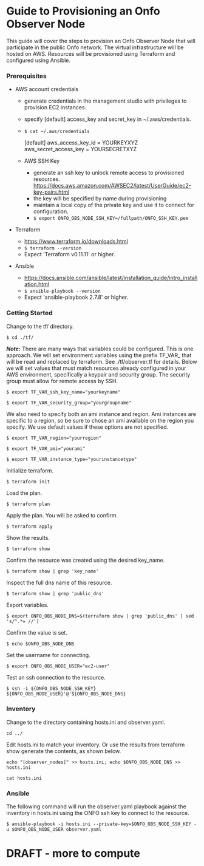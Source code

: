 # Guide to Provisioning an Onfo Observer Node

This guide will cover the steps to provision an Onfo Observer Node that will participate in the public Onfo network.  The virtual infrastructure will be hosted on AWS.  Resources will be provisioned using Terraform and configured using Ansible.

### Prerequisites
* AWS account credentials
  * generate credentials in the management studio with privileges to provision EC2 instances.
  * specify [default] access_key and secret_key in ~/.aws/credentials.
  * ```$ cat ~/.aws/credentials```


    [default]
    aws_access_key_id = YOURKEYXYZ
    aws_secret_access_key = YOURSECRETXYZ
  * AWS SSH Key
    * generate an ssh key to unlock remote access to provisioned resources.  https://docs.aws.amazon.com/AWSEC2/latest/UserGuide/ec2-key-pairs.html
    * the key will be specified by name during provisioning
    * maintain a local copy of the private key and use it to connect for configuration.
    * `$ export ONFO_OBS_NODE_SSH_KEY=/fullpath/ONFO_SSH_KEY.pem`


* Terraform
  * https://www.terraform.io/downloads.html
  * `$ terraform --version`
  * Expect 'Terraform v0.11.11' or higher.


* Ansible
  * https://docs.ansible.com/ansible/latest/installation_guide/intro_installation.html
  * `$ ansible-playbook --version`
  * Expect 'ansible-playbook 2.7.8' or higher.

### Getting Started

Change to the tf/ directory.

`$ cd ./tf/`

***Note:*** There are many ways that variables could be configured.  This is one approach.  We will set environment variables using the prefix TF_VAR_ that will be read and replaced by terraform.  See ./tf/observer.tf for details.  Below we will set values that must match resources already configured in your AWS environment, specifically a keypair and security group.  The security group must allow for remote access by SSH.


`$ export TF_VAR_ssh_key_name="yourkeyname"`


`$ export TF_VAR_security_group="yourgroupname"`


We also need to specify both an ami instance and region.  Ami instances are specific to a region, so be sure to chose an ami available on the region you specify.  We use default values if these options are not specified.

`$ export TF_VAR_region="yourregion"`

`$ export TF_VAR_ami="yourami"`

`$ export TF_VAR_instance_type="yourinstancetype"`

Initialize terraform.

`$ terraform init`

Load the plan.

`$ terraform plan`

Apply the plan.  You will be asked to confirm.

`$ terraform apply`

Show the results.

`$ terraform show`

Confirm the resource was created using the desired key_name.

`$ terraform show | grep 'key_name'`

Inspect the full dns name of this resource.

`$ terraform show | grep 'public_dns'`

Export variables.

`$ export ONFO_OBS_NODE_DNS=$(terraform show | grep 'public_dns' | sed 's/^.*= //')`

Confirm the value is set.

`$ echo $ONFO_OBS_NODE_DNS`

Set the username for connecting.

`$ export ONFO_OBS_NODE_USER="ec2-user"`

Test an ssh connection to the resource.

`$ ssh -i ${ONFO_OBS_NODE_SSH_KEY} ${ONFO_OBS_NODE_USER}'@'${ONFO_OBS_NODE_DNS}`


### Inventory

Change to the directory containing hosts.ini and observer.yaml.

`cd ../`

Edit hosts.ini to match your inventory.  Or use the results from terraform show generate the contents, as shown below.

`echo "[observer_nodes]" >> hosts.ini; echo $ONFO_OBS_NODE_DNS >> hosts.ini`

`cat hosts.ini`


### Ansible

The following command will run the observer.yaml playbook against the inventory in hosts.ini using the ONFO ssh key to connect to the resource.

`$ ansible-playbook -i hosts.ini --private-key=$ONFO_OBS_NODE_SSH_KEY -u $ONFO_OBS_NODE_USER observer.yaml`

# DRAFT - more to compute
